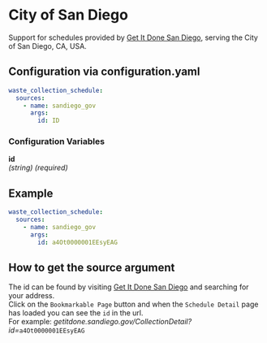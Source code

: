 # City of San Diego

Support for schedules provided by [Get It Done San Diego](https://getitdone.sandiego.gov/apex/CollectionMapLookup), serving the City of San Diego, CA, USA.

## Configuration via configuration.yaml

```yaml
waste_collection_schedule:
  sources:
    - name: sandiego_gov
      args:
        id: ID
```

### Configuration Variables

**id**  
*(string) (required)*


## Example

```yaml
waste_collection_schedule:
  sources:
    - name: sandiego_gov
      args:
        id: a4Ot0000001EEsyEAG
```

## How to get the source argument

The id can be found by visiting [Get It Done San Diego](https://getitdone.sandiego.gov/apex/CollectionMapLookup) and searching for your address.<br>
Click on the `Bookmarkable Page` button and when the `Schedule Detail` page has loaded you can see the `id` in the url.<br>
For example: *getitdone.sandiego.gov/CollectionDetail?id=*`a4Ot0000001EEsyEAG`
